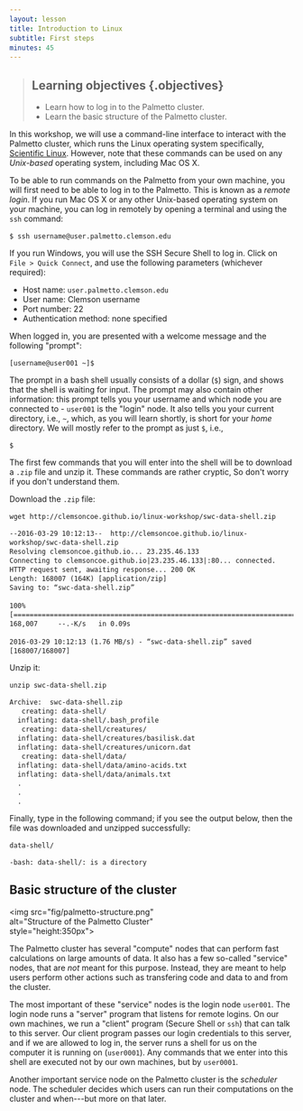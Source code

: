 ```yaml
---
layout: lesson
title: Introduction to Linux
subtitle: First steps
minutes: 45
---
```


> ## Learning objectives {.objectives}
> * Learn how to log in to the Palmetto cluster.
> * Learn the basic structure of the Palmetto cluster.

In this workshop,
we will use a command-line interface to interact with
the Palmetto cluster, which runs the Linux operating system
specifically, [Scientific Linux](https://www.scientificlinux.org/).
However, note that these commands can be used on
any *Unix-based* operating system,
including Mac OS X.

To be able to run commands on the Palmetto from your own machine,
you will first need to be able to log in to the Palmetto.
This is known as a *remote login*.
If you run Mac OS X or any other Unix-based operating
system on your machine,
you can log in remotely by opening a terminal
and using the `ssh` command:

~~~{.bash}
$ ssh username@user.palmetto.clemson.edu
~~~

If you run Windows,
you will use the SSH Secure Shell to log in.
Click on  `File > Quick Connect`,
and use the following parameters (whichever required):

* Host name: `user.palmetto.clemson.edu`  
* User name: Clemson username   
* Port number: 22  
* Authentication method: none specified

When logged in,
you are presented with a welcome message
and the following "prompt":

~~~{.bash}
[username@user001 ~]$ 
~~~

The prompt in a bash shell usually
consists of a dollar (`$`) sign,
and shows that the shell is waiting for input.
The prompt may also contain other information:
this prompt tells you your username and which node
you are connected to -
`user001` is the "login" node.
It also tells you your current directory,
i.e., `~`, which, as you will learn shortly,
is short for your *home* directory.
We will mostly refer to the prompt as just `$`, i.e.,

~~~{.bash}
$ 
~~~

The first few commands that you will enter into the shell
will be to download a `.zip` file and unzip it.
These commands are rather cryptic,
So don't worry if you don't understand them.

Download the `.zip` file:

~~~{.bash}
wget http://clemsoncoe.github.io/linux-workshop/swc-data-shell.zip
~~~

~~~{.output}
--2016-03-29 10:12:13--  http://clemsoncoe.github.io/linux-workshop/swc-data-shell.zip
Resolving clemsoncoe.github.io... 23.235.46.133
Connecting to clemsoncoe.github.io|23.235.46.133|:80... connected.
HTTP request sent, awaiting response... 200 OK
Length: 168007 (164K) [application/zip]
Saving to: “swc-data-shell.zip”

100%[====================================================================================================================>] 168,007     --.-K/s   in 0.09s

2016-03-29 10:12:13 (1.76 MB/s) - “swc-data-shell.zip” saved [168007/168007]
~~~

Unzip it:

~~~{.bash}
unzip swc-data-shell.zip
~~~

~~~{.output}
Archive:  swc-data-shell.zip
   creating: data-shell/
  inflating: data-shell/.bash_profile
   creating: data-shell/creatures/
  inflating: data-shell/creatures/basilisk.dat
  inflating: data-shell/creatures/unicorn.dat
   creating: data-shell/data/
  inflating: data-shell/data/amino-acids.txt
  inflating: data-shell/data/animals.txt
  .
  .
  .
~~~

Finally, type in the following command; if you see the output below,
then the file was downloaded and unzipped successfully:

~~~{.bash}
data-shell/
~~~

~~~{.output}
-bash: data-shell/: is a directory
~~~

## Basic structure of the cluster

<img src="fig/palmetto-structure.png" \
     alt="Structure of the Palmetto Cluster" \
     style="height:350px">

The Palmetto cluster has several "compute" nodes
that can perform fast calculations on large amounts of data.
It also has a few so-called "service" nodes,
that are *not* meant for this purpose.
Instead, they are meant to help users perform other actions
such as transfering code and data to and from the cluster.

The most important of these "service" nodes is
the login node `user001`.
The login node runs a "server" program
that listens for remote logins.
On our own machines, we run a "client" program
(Secure Shell or `ssh`) that can talk to this server.
Our client program passes our login credentials to this server,
and if we are allowed to log in,
the server runs a shell for us on the computer
it is running on (`user0001`).
Any commands that we enter into this shell
are executed not by our own machines,
but by `user0001`.

Another important service node on the Palmetto cluster
is the *scheduler* node.
The scheduler decides which
users can run their computations on the cluster and when---but
more on that later.
